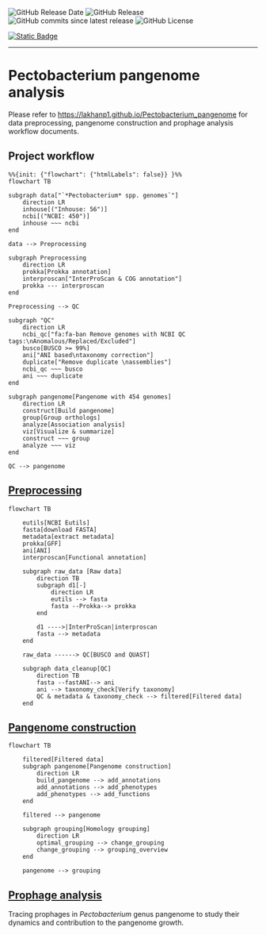![GitHub Release Date](https://img.shields.io/github/release-date/lakhanp1/Pectobacterium_pangenome)
![GitHub Release](https://img.shields.io/github/v/release/lakhanp1/pectobacterium_pangenome)
![GitHub commits since latest release](https://img.shields.io/github/commits-since/lakhanp1/Pectobacterium_pangenome/latest)
![GitHub License](https://img.shields.io/github/license/lakhanp1/pectobacterium_pangenome)

[![Static Badge](https://img.shields.io/badge/doi-10.5281%2Fzenodo.14882427-blue)](https://doi.org/10.5281/zenodo.12772014)

---

# Pectobacterium pangenome analysis

Please refer to https://lakhanp1.github.io/Pectobacterium_pangenome for data
preprocessing, pangenome construction and prophage analysis workflow documents.

## Project workflow

```mermaid
%%{init: {"flowchart": {"htmlLabels": false}} }%%
flowchart TB

subgraph data["`*Pectobacterium* spp. genomes`"]
    direction LR
    inhouse[("Inhouse: 56")]
    ncbi[("NCBI: 450")]
    inhouse ~~~ ncbi
end

data --> Preprocessing

subgraph Preprocessing
    direction LR
    prokka[Prokka annotation]
    interproscan["InterProScan & COG annotation"]
    prokka --- interproscan
end

Preprocessing --> QC

subgraph "QC"
    direction LR
    ncbi_qc["fa:fa-ban Remove genomes with NCBI QC tags:\nAnomalous/Replaced/Excluded"]
    busco[BUSCO >= 99%]
    ani["ANI based\ntaxonomy correction"]
    duplicate["Remove duplicate \nassemblies"]
    ncbi_qc ~~~ busco
    ani ~~~ duplicate
end

subgraph pangenome[Pangenome with 454 genomes]
    direction LR
    construct[Build pangenome]
    group[Group orthologs]
    analyze[Association analysis]
    viz[Visualize & summarize]
    construct ~~~ group
    analyze ~~~ viz
end

QC --> pangenome

```

## [Preprocessing](https://lakhanp1.github.io/Pectobacterium_pangenome/scripts/notebooks/preprocessing.html)

```mermaid
flowchart TB

    eutils[NCBI Eutils]
    fasta[download FASTA]
    metadata[extract metadata]
    prokka[GFF]
    ani[ANI]
    interproscan[Functional annotation]

    subgraph raw_data [Raw data]
        direction TB
        subgraph d1[-]
            direction LR
            eutils --> fasta
            fasta --Prokka--> prokka
        end

        d1 ---->|InterProScan|interproscan
        fasta --> metadata
    end

    raw_data ------> QC[BUSCO and QUAST]

    subgraph data_cleanup[QC]
        direction TB
        fasta --fastANI--> ani
        ani --> taxonomy_check[Verify taxonomy]
        QC & metadata & taxonomy_check --> filtered[Filtered data]
    end
```

## [Pangenome construction](https://lakhanp1.github.io/Pectobacterium_pangenome/scripts/notebooks/pangenome_construction.html)

```mermaid
flowchart TB

    filtered[Filtered data]
    subgraph pangenome[Pangenome construction]
        direction LR
        build_pangenome --> add_annotations
        add_annotations --> add_phenotypes
        add_phenotypes --> add_functions
    end
    
    filtered --> pangenome

    subgraph grouping[Homology grouping]
        direction LR
        optimal_grouping --> change_grouping
        change_grouping --> grouping_overview
    end

    pangenome --> grouping

```

## [Prophage analysis](https://lakhanp1.github.io/Pectobacterium_pangenome/scripts/notebooks/prophage_analysis.html)

Tracing prophages in *Pectobacterium* genus pangenome to study their dynamics and contribution to the pangenome growth.
